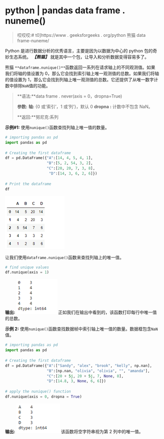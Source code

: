 # python | pandas data frame . nuneme()

> 哎哎哎:# t0]https://www . geeksforgeeks . org/python 熊猫 data frame-nuneme/

Python 是进行数据分析的优秀语言，主要是因为以数据为中心的 python 包的奇妙生态系统。 ***【熊猫】*** 就是其中一个包，让导入和分析数据变得容易多了。

熊猫 `**dataframe.nunique()**`函数返回一系列在请求轴上的不同观测值。如果我们将轴的值设置为 0，那么它会找到索引轴上唯一观测值的总数。如果我们将轴的值设置为 1，那么它会找到列轴上唯一观测值的总数。它还提供了从唯一数字计数中排除`NaN`值的功能。

> **语法:**data frame . never(axis = 0，dropna=True)
> 
> **参数:**
> **轴:** {0 或‘索引’，1 或‘列’}，默认 0
> **dropna :** 计数中不包含 NaN。
> 
> **返回:**努尼克:系列

**示例#1:** 使用`nunique()`函数查找列轴上唯一值的数量。

```py
# importing pandas as pd
import pandas as pd

# Creating the first dataframe 
df = pd.DataFrame({"A":[14, 4, 5, 4, 1],
                   "B":[5, 2, 54, 3, 2],
                   "C":[20, 20, 7, 3, 8],
                    "D":[14, 3, 6, 2, 6]})

# Print the dataframe
df
```

![](img/a7c2895fbb6474a7ac60c08787a795e2.png)

让我们使用`dataframe.nunique()`函数来查找列轴上的唯一值。

```py
# find unique values
df.nunique(axis = 1)
```

**输出:**
![](img/a2274ea33b649ac314414e11a5604d08.png)
正如我们在输出中看到的，该函数打印每行中唯一值的总数。

**示例 2:** 使用`nunique()`函数查找数据帧中索引轴上唯一值的数量。数据框包含`NaN`值。

```py
# importing pandas as pd
import pandas as pd

# Creating the first dataframe 
df = pd.DataFrame({"A":["Sandy", "alex", "brook", "kelly", np.nan],
                   "B":[np.nan, "olivia", "olivia", "", "amanda"], 
                   "C":[20 + 5j, 20 + 5j, 7, None, 8],
                   "D":[14.8, 3, None, 6, 6]})

# apply the nunique() function
df.nunique(axis = 0, dropna = True)
```

**输出:**
![](img/0cb4255a96f2733688945981ac686567.png)
该函数将空字符串视为第 2 列中的唯一值。
